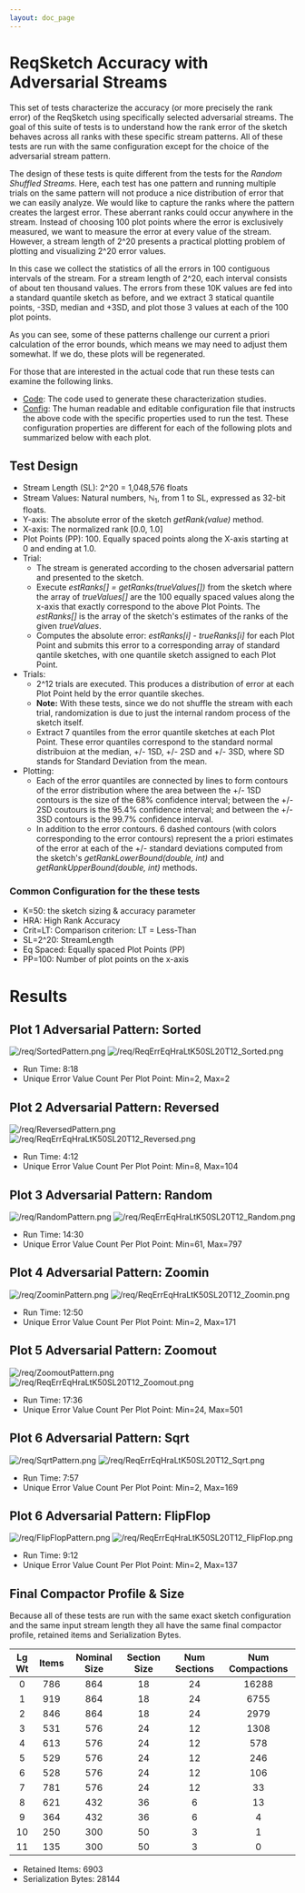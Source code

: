 ```yaml
---
layout: doc_page
---
```

<!--
    Licensed to the Apache Software Foundation (ASF) under one
    or more contributor license agreements.  See the NOTICE file
    distributed with this work for additional information
    regarding copyright ownership.  The ASF licenses this file
    to you under the Apache License, Version 2.0 (the
    "License"); you may not use this file except in compliance
    with the License.  You may obtain a copy of the License at

      http://www.apache.org/licenses/LICENSE-2.0

    Unless required by applicable law or agreed to in writing,
    software distributed under the License is distributed on an
    "AS IS" BASIS, WITHOUT WARRANTIES OR CONDITIONS OF ANY
    KIND, either express or implied.  See the License for the
    specific language governing permissions and limitations
    under the License.
-->
# ReqSketch Accuracy with Adversarial Streams

This set of tests characterize the accuracy (or more precisely the rank error) of the ReqSketch using specifically selected adversarial streams.  The goal of this suite of tests is to understand how the rank error of the sketch behaves across all ranks with these specific stream patterns.  All of these tests are run with the same configuration except for the choice of the adversarial stream pattern.

The design of these tests is quite different from the tests for the *Random Shuffled Streams*.  Here, each test has one pattern and running multiple trials on the same pattern will not produce a nice distribution of error that we can easily analyze. We would like to capture the ranks where the pattern creates the largest error. These aberrant ranks could occur anywhere in the stream.  Instead of choosing 100 plot points where the error is exclusively measured, we want to measure the error at every value of the stream. However, a stream length of 2^20 presents a practical plotting problem of plotting and visualizing 2^20 error values. 

In this case we collect the statistics of all the errors in 100 contiguous intervals of the stream. For a stream length of 2^20, each interval consists of about ten thousand values.  The errors from these 10K values are fed into a standard quantile sketch as before, and we extract 3 statical quantile points, -3SD, median and +3SD, and plot those 3 values at each of the 100 plot points. 

As you can see, some of these patterns challenge our current a priori calculation of the error bounds, which means we may need to adjust them somewhat. If we do, these plots will be regenerated. 

For those that are interested in the actual code that run these tests can examine the following links.
 
* [Code](https://github.com/apache/incubator-datasketches-characterization/blob/master/src/test/java/org/apache/datasketches/characterization/quantiles/ReqSketchAccuracyProfile.java): The code used to generate these characterization studies.
* [Config](https://github.com/apache/incubator-datasketches-characterization/blob/master/src/main/resources/quantiles/ReqSketchAccuracyJob.conf): The human readable and editable configuration file that instructs the above code with the specific properties used to run the test. These configuration properties are different for each of the following plots and summarized below with each plot.

## Test Design
* Stream Length (SL): 2^20 = 1,048,576 floats
* Stream Values: Natural numbers, &#x2115;<sub>1</sub>, from 1 to SL, expressed as 32-bit floats.
* Y-axis: The absolute error of the sketch *getRank(value)* method.
* X-axis: The normalized rank [0.0, 1.0]
* Plot Points (PP): 100.  Equally spaced points along the X-axis starting at 0 and ending at 1.0. 
* Trial:
	* The stream is generated according to the chosen adversarial pattern and presented to the sketch.
	* Execute *estRanks[] = getRanks(trueValues[])* from the sketch where the array of *trueValues[]* are the 100 equally spaced values along the x-axis that exactly correspond to the above Plot Points. The *estRanks[]* is the array of the sketch's estimates of the ranks of the given *trueValues*.
	* Computes the absolute error: *estRanks[i] - trueRanks[i]* for each Plot Point and submits this error to a corresponding array of standard qantile sketches, with one quantile sketch assigned to each Plot Point. 
* Trials: 
	* 2^12 trials are executed. This produces a distribution of error at each Plot Point held by the error quantile skeches. 
	* **Note:** With these tests, since we do not shuffle the stream with each trial, randomization is due to just the internal random process of the sketch itself.
	* Extract 7 quantiles from the error quantile sketches at each Plot Point.  These error quantiles correspond to the standard normal distribuion at the median, +/- 1SD, +/- 2SD and +/- 3SD, where SD stands for Standard Deviation from the mean.
* Plotting:
	* Each of the error quantiles are connected by lines to form contours of the error distribution where the area between the +/- 1SD contours is the size of the 68% confidence interval; between the +/- 2SD coutours is the 95.4% confidence interval; and between the +/- 3SD contours is the 99.7% confidence interval.
	* In addition to the error contours. 6 dashed contours (with colors corresponding to the error contours) represent the a priori estimates of the error at each of the +/- standard deviations computed from the sketch's *getRankLowerBound(double, int)* and *getRankUpperBound(double, int)* methods.

### Common Configuration for the these tests
* K=50: the sketch sizing & accuracy parameter
* HRA: High Rank Accuracy
* Crit=LT: Comparison criterion: LT = Less-Than
* SL=2^20: StreamLength
* Eq Spaced: Equally spaced Plot Points (PP)
* PP=100: Number of plot points on the x-axis

# Results


## Plot 1 Adversarial Pattern: Sorted

<img class="doc-img-qtr" src="{{site.docs_img_dir}}/req/SortedPattern.png" alt="/req/SortedPattern.png" />

<img class="doc-img-full" src="{{site.docs_img_dir}}/req/ReqErrEqHraLtK50SL20T12_Sorted.png" alt="/req/ReqErrEqHraLtK50SL20T12_Sorted.png" />

* Run Time: 8:18
* Unique Error Value Count Per Plot Point: Min=2, Max=2

## Plot 2 Adversarial Pattern: Reversed

<img class="doc-img-qtr" src="{{site.docs_img_dir}}/req/ReversedPattern.png" alt="/req/ReversedPattern.png" />

<img class="doc-img-full" src="{{site.docs_img_dir}}/req/ReqErrEqHraLtK50SL20T12_Reversed.png" alt="/req/ReqErrEqHraLtK50SL20T12_Reversed.png" />

* Run Time: 4:12
* Unique Error Value Count Per Plot Point: Min=8, Max=104

## Plot 3 Adversarial Pattern: Random

<img class="doc-img-qtr" src="{{site.docs_img_dir}}/req/RandomPattern.png" alt="/req/RandomPattern.png" />

<img class="doc-img-full" src="{{site.docs_img_dir}}/req/ReqErrEqHraLtK50SL20T12_Random.png" alt="/req/ReqErrEqHraLtK50SL20T12_Random.png" />

* Run Time: 14:30
* Unique Error Value Count Per Plot Point: Min=61, Max=797

## Plot 4 Adversarial Pattern: Zoomin

<img class="doc-img-qtr" src="{{site.docs_img_dir}}/req/ZoominPattern.png" alt="/req/ZoominPattern.png" />

<img class="doc-img-full" src="{{site.docs_img_dir}}/req/ReqErrEqHraLtK50SL20T12_Zoomin.png" alt="/req/ReqErrEqHraLtK50SL20T12_Zoomin.png" />

* Run Time: 12:50
* Unique Error Value Count Per Plot Point: Min=2, Max=171

## Plot 5 Adversarial Pattern: Zoomout

<img class="doc-img-qtr" src="{{site.docs_img_dir}}/req/ZoomoutPattern.png" alt="/req/ZoomoutPattern.png" />

<img class="doc-img-full" src="{{site.docs_img_dir}}/req/ReqErrEqHraLtK50SL20T12_Zoomout.png" alt="/req/ReqErrEqHraLtK50SL20T12_Zoomout.png" />

* Run Time: 17:36
* Unique Error Value Count Per Plot Point: Min=24, Max=501

## Plot 6 Adversarial Pattern: Sqrt

<img class="doc-img-qtr" src="{{site.docs_img_dir}}/req/SqrtPattern.png" alt="/req/SqrtPattern.png" />

<img class="doc-img-full" src="{{site.docs_img_dir}}/req/ReqErrEqHraLtK50SL20T12_Sqrt.png" alt="/req/ReqErrEqHraLtK50SL20T12_Sqrt.png" />

* Run Time: 7:57
* Unique Error Value Count Per Plot Point: Min=2, Max=169

## Plot 6 Adversarial Pattern: FlipFlop

<img class="doc-img-qtr" src="{{site.docs_img_dir}}/req/FlipFlopPattern.png" alt="/req/FlipFlopPattern.png" />

<img class="doc-img-full" src="{{site.docs_img_dir}}/req/ReqErrEqHraLtK50SL20T12_FlipFlop.png" alt="/req/ReqErrEqHraLtK50SL20T12_FlipFlop.png" />

* Run Time: 9:12
* Unique Error Value Count Per Plot Point: Min=2, Max=137

## Final Compactor Profile & Size
Because all of these tests are run with the same exact sketch configuration and the same input stream length they all have the same final compactor profile, retained items and Serialization Bytes.

| Lg Wt | Items | Nominal Size | Section Size | Num Sections | Num Compactions |
|:-----:|:-----:|:------------:|:------------:|:------------:|:---------------:|
|  0 | 786 | 864 | 18 | 24 | 16288 |
|  1 | 919 | 864 | 18 | 24 |  6755 |
|  2 | 846 | 864 | 18 | 24 |  2979 |
|  3 | 531 | 576 | 24 | 12 |  1308 |
|  4 | 613 | 576 | 24 | 12 |   578 |
|  5 | 529 | 576 | 24 | 12 |   246 |
|  6 | 528 | 576 | 24 | 12 |   106 |
|  7 | 781 | 576 | 24 | 12 |    33 |
|  8 | 621 | 432 | 36 | 6  |    13 |
|  9 | 364 | 432 | 36 | 6  |     4 |
| 10 | 250 | 300 | 50 | 3  |     1 |
| 11 | 135 | 300 | 50 | 3  |     0 |

* Retained Items: 6903
* Serialization Bytes: 28144